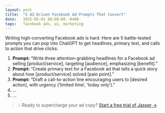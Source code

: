 ```yaml
---
layout: post
title:  "5 AI-Driven Facebook Ad Prompts That Convert"
date:   2025-05-01 08:00:00 -0400
tags:   facebook ads, ai, marketing
---
```


Writing high-converting Facebook ads is hard. Here are 5 battle-tested prompts you can pop into ChatGPT to get headlines, primary text, and calls to action that drive clicks:

1. **Prompt:** “Write three attention-grabbing headlines for a Facebook ad selling [product/service], targeting [audience], emphasizing [benefit].”
2. **Prompt:** “Create primary text for a Facebook ad that tells a quick story about how [product/service] solved [pain point].”
3. **Prompt:** “Draft a call-to-action line encouraging users to [desired action], with urgency (‘limited time’, ‘today only’).”
4. …  
5. …

> 💡 Ready to supercharge your ad copy? [Start a free trial of Jasper →](YOUR_JASPER_AFFILIATE_LINK)
